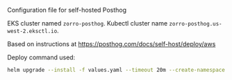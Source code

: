Configuration file for self-hosted Posthog

EKS cluster named `zorro-posthog`. Kubectl cluster name `zorro-posthog.us-west-2.eksctl.io`.

Based on instructions at https://posthog.com/docs/self-host/deploy/aws

Deploy command used:

```sh
helm upgrade --install -f values.yaml --timeout 20m --create-namespace --namespace posthog posthog posthog/posthog --wait --wait-for-jobs --debug
```
